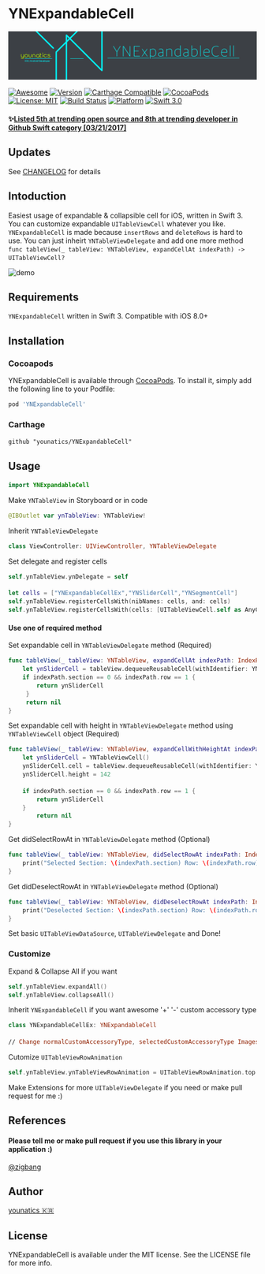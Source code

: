 # YNExpandableCell
![titleImage](Images/YNExpandableCell.PNG)

[![Awesome](https://cdn.rawgit.com/sindresorhus/awesome/d7305f38d29fed78fa85652e3a63e154dd8e8829/media/badge.svg)](https://github.com/sindresorhus/awesome)
[![Version](https://img.shields.io/cocoapods/v/YNExpandableCell.svg?style=flat)](http://cocoapods.org/pods/YNExpandableCell)
[![Carthage Compatible](https://img.shields.io/badge/Carthage-compatible-4BC51D.svg?style=flat)](https://github.com/Carthage/Carthage)
[![CocoaPods](https://img.shields.io/cocoapods/metrics/doc-percent/YNExpandableCell.svg)](http://cocoadocs.org/docsets/YNExpandableCell)
[![License: MIT](https://img.shields.io/badge/license-MIT-blue.svg?style=flat)](https://github.com/younatics/YNExpandableCell/blob/master/LICENSE)
[![Build Status](https://travis-ci.org/younatics/YNExpandableCell.svg?branch=master)](https://travis-ci.org/younatics/YNExpandableCell)
[![Platform](https://img.shields.io/cocoapods/p/YNExpandableCell.svg?style=flat)](http://cocoapods.org/pods/YNExpandableCell)
[![Swift 3.0](https://img.shields.io/badge/Swift-3.0-orange.svg?style=flat)](https://developer.apple.com/swift/)

#### ✨[Listed 5th at trending open source and 8th at trending developer in Github Swift category [03/21/2017]](https://github.com/younatics/YNExpandableCell/blob/master/Images/5th.PNG)

## Updates

See [CHANGELOG](https://github.com/younatics/YNExpandableCell/blob/master/CHANGELOG.md) for details

## Intoduction
Easiest usage of expandable & collapsible cell for iOS, written in Swift 3. You can customize expandable `UITableViewCell` whatever you like. `YNExpandableCell` is made because `insertRows` and `deleteRows` is hard to use. You can just inheirt `YNTableViewDelegate` and add one more method `func tableView(_ tableView: YNTableView, expandCellAt indexPath) -> UITableViewCell?` 

![demo](Images/YNExpandableCell.gif)

## Requirements

`YNExpandableCell` written in Swift 3. Compatible with iOS 8.0+

## Installation

### Cocoapods

YNExpandableCell is available through [CocoaPods](http://cocoapods.org). To install
it, simply add the following line to your Podfile:

```ruby
pod 'YNExpandableCell'
```
### Carthage
```
github "younatics/YNExpandableCell"
```
## Usage
```swift
import YNExpandableCell
```

Make `YNTableView` in Storyboard or in code
```swift
@IBOutlet var ynTableView: YNTableView!
```

Inherit `YNTableViewDelegate`
```swift
class ViewController: UIViewController, YNTableViewDelegate 
```

Set delegate and register cells
```swift
self.ynTableView.ynDelegate = self

let cells = ["YNExpandableCellEx","YNSliderCell","YNSegmentCell"]
self.ynTableView.registerCellsWith(nibNames: cells, and: cells)
self.ynTableView.registerCellsWith(cells: [UITableViewCell.self as AnyClass], and: ["YNNonExpandableCell"])
```

#### Use one of required method
Set expandable cell in `YNTableViewDelegate` method (Required)
```swift
func tableView(_ tableView: YNTableView, expandCellAt indexPath: IndexPath) -> UITableViewCell? {
    let ynSliderCell = tableView.dequeueReusableCell(withIdentifier: YNSliderCell.ID) as! YNSliderCell
    if indexPath.section == 0 && indexPath.row == 1 {
        return ynSliderCell
     }
     return nil
}
```

Set expandable cell with height in `YNTableViewDelegate` method using `YNTableViewCell` object (Required) 
```swift
func tableView(_ tableView: YNTableView, expandCellWithHeightAt indexPath: IndexPath) -> YNTableViewCell? {
    let ynSliderCell = YNTableViewCell()
    ynSliderCell.cell = tableView.dequeueReusableCell(withIdentifier: YNSliderCell.ID) as! YNSliderCell
    ynSliderCell.height = 142

    if indexPath.section == 0 && indexPath.row == 1 {
        return ynSliderCell
    }
        return nil
}
```

Get didSelectRowAt in `YNTableViewDelegate` method (Optional)
```swift
func tableView(_ tableView: YNTableView, didSelectRowAt indexPath: IndexPath, isExpandableCell: Bool, isExpandedCell: Bool) {
    print("Selected Section: \(indexPath.section) Row: \(indexPath.row) isExpandableCell: \(isExpandableCell) isExpandedCell: \(isExpandedCell)")
}

```

Get didDeselectRowAt in `YNTableViewDelegate` method (Optional)
```swift
func tableView(_ tableView: YNTableView, didDeselectRowAt indexPath: IndexPath, isExpandableCell: Bool, isExpandedCell: Bool) {
    print("Deselected Section: \(indexPath.section) Row: \(indexPath.row) isExpandableCell: \(isExpandableCell) isExpandedCell: \(isExpandedCell)")
}
```

Set basic `UITableViewDataSource`, `UITableViewDelegate` and Done!

### Customize

Expand & Collapse All if you want 
```swift
self.ynTableView.expandAll()
self.ynTableView.collapseAll()
```

Inherit `YNExpandableCell` if you want awesome '+' '-' custom accessory type
```swift
class YNExpandableCellEx: YNExpandableCell

// Change normalCustomAccessoryType, selectedCustomAccessoryType Images
```

Cutomize `UITableViewRowAnimation`
```swift
self.ynTableView.ynTableViewRowAnimation = UITableViewRowAnimation.top
```

Make Extensions for more `UITableViewDelegate` if you need or make pull request for me :)

## References
#### Please tell me or make pull request if you use this library in your application :) 
[@zigbang](https://github.com/zigbang)

## Author
[younatics 🇰🇷](http://younatics.github.io)

## License
YNExpandableCell is available under the MIT license. See the LICENSE file for more info.
